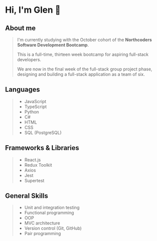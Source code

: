 # Hi, I'm Glen :wave:

## About me
> I'm currently studying with the October cohort of the **Northcoders Software Development Bootcamp**.
>
> This is a full-time, thirteen week bootcamp for aspiring full-stack developers.
>
> We are now in the final week of the full-stack group project phase, designing and building a full-stack application as a team of six.

## Languages
> - JavaScript
> - TypeScript
> - Python
> - C#
> - HTML
> - CSS
> - SQL (PostgreSQL)

## Frameworks & Libraries
> - React.js
> - Redux Toolkit
> - Axios
> - Jest
> - Supertest

## General Skills
> - Unit and integration testing
> - Functional programming
> - OOP
> - MVC architecture
> - Version control (Git, GitHub)
> - Pair programming

<!---
gcpearse/gcpearse is a ✨ special ✨ repository because its `README.md` (this file) appears on your GitHub profile.
You can click the Preview link to take a look at your changes.
--->
